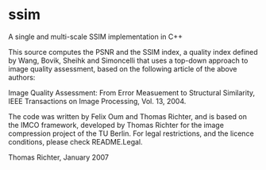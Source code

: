 # ssim
A single and multi-scale SSIM implementation in C++

This source computes the PSNR and the SSIM index, a quality index
defined by Wang, Bovik, Sheihk and Simoncelli that uses a top-down
approach to image quality assessment, based on the following
article of the above authors:

Image Quality Assessment: From Error Measuement to Structural
Similarity, IEEE Transactions on Image Processing, Vol. 13, 2004.

The code was written by Felix Oum and Thomas Richter, and is based
on the IMCO framework, developed by Thomas Richter for the
image compression project of the TU Berlin. For legal restrictions,
and the licence conditions, please check README.Legal.

Thomas Richter,
        January 2007
